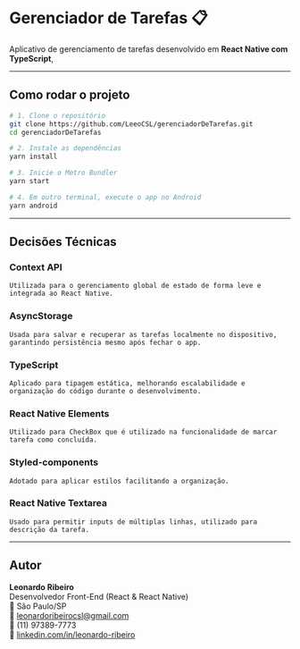 # Gerenciador de Tarefas 📋

Aplicativo de gerenciamento de tarefas desenvolvido em **React Native com TypeScript**,

---

## Como rodar o projeto

```bash
# 1. Clone o repositório
git clone https://github.com/LeeoCSL/gerenciadorDeTarefas.git
cd gerenciadorDeTarefas

# 2. Instale as dependências
yarn install

# 3. Inicie o Metro Bundler
yarn start

# 4. Em outro terminal, execute o app no Android
yarn android

```

---

## Decisões Técnicas

### Context API

    Utilizada para o gerenciamento global de estado de forma leve e integrada ao React Native.

### AsyncStorage

    Usada para salvar e recuperar as tarefas localmente no dispositivo, garantindo persistência mesmo após fechar o app.

### TypeScript

    Aplicado para tipagem estática, melhorando escalabilidade e organização do código durante o desenvolvimento.

### React Native Elements

    Utilizado para CheckBox que é utilizado na funcionalidade de marcar tarefa como concluída.

### Styled-components

    Adotado para aplicar estilos facilitando a organização.

### React Native Textarea

    Usado para permitir inputs de múltiplas linhas, utilizado para descrição da tarefa.

---

## Autor

**Leonardo Ribeiro**  
Desenvolvedor Front-End (React & React Native)  
📍 São Paulo/SP  
📧 leonardoribeirocsl@gmail.com  
📱 (11) 97389-7773  
🔗 [linkedin.com/in/leonardo-ribeiro](https://www.linkedin.com/in/leonardo-ribeiro/)
